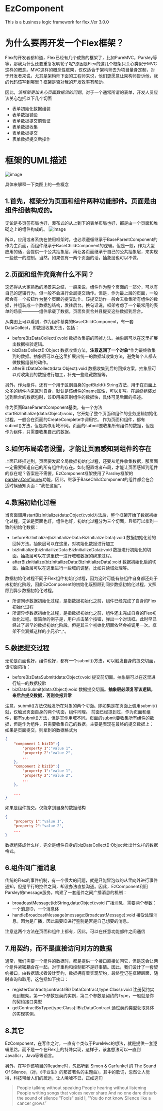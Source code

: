 # EzComponent
This is a business logic framework for flex.Ver 3.0.0

# 为什么要再开发一个Flex框架？
Flex的开发者都知道，Flex已经有几个成熟的框架了，比如PureMVC，Parsley等等，那我为什么还要重复发明轮子呢?原因是Flex的这几个框架只关心类似于MVC这样的概念。MVC这样的概念性框架，仅仅适合于架构师去为项目量身定制，对于开发者来说，尤其是架构师下面的工程师来说，他们更愿意让架构师告诉他，我的代码该写到哪里？框架是否对我的开发效率有帮助。

因此，*该框架更加关心页面数据流的问题*。对于一个通常所谓的表单，开发人员应该关心包括以下几个切面
- 表单初始化数据组装
- 表单数据铺设
- 表单数据提交前验证
- 表单数据收集
- 表单数据提交
- 表单数据提交后操作

# 框架的UML描述
![image](https://github.com/tony1016/EzComponent/raw/master/res/ClassDiagram.png)

具体来解释一下类图上的一些概念

## 1.首先，框架分为页面和组件两种功能部件。页面是由组件组装构成的。
无论是多页签布局也好，瀑布式的从上到下的表单布局也好，都是由一个页面和堆砌之上的组件构成的。
![image](https://github.com/tony1016/EzComponent/raw/master/res/LayoutExample.png)

所以，应用或者系统在使用框架时，也必须遵循继承于BaseParentComponent的作为主页面，而组件继承于BaseChildComponent的逻辑。但是一般，作为大型应用的话，会提供一个公共抽象层，再让各页面继承于自己的公共抽象层，来实现一些统一的控制。当然，如果仅有一两个页面的话，抽象层也可以不做。

## 2.页面和组件究竟有什么不同？
这还得从大家熟悉的场景来总结，一般来说，组件作为整个页面的一部分，可以有自己的逻辑行为，但一般不会进行全局提交动作。但是，作为最上层的页面，一般都会有一个按钮作为整个页面的提交动作。该提交动作一般会去收集所有组件的数据，并组装成一个数据包结构，发往后台。换句话说，框架考虑了一个最常用的表单的场景————组件承载了数据，页面负责合并且提交这些数据到后台。

从类图上可以看到，作为组件基类的BaseChildComponent，有一套DataCollect，即数据收集方法，包括：
- beforeBizDataCollect():void 数据收集前的回掉方法。抽象层可以在这里扩展出数据校验逻辑。
- bizDataCollect():Object 数据收集方法，**注意返回了一个对象***作为最终收集到的数据。抽象层可以在这里扩展出统一的数据域收集方法，避免每个人都去做数据组装的动作。
- afterBizDataCollect(data:Object):void 数据收集到后的回掉方案。抽象层可以对收集到的数据进行加工，补充一些隐藏数据等。

另外，作为组件，还有一个用于区别自身的getBizId():String方法，用于在页面上众多的组件内来区别自身，默认是该组件的name属性，可以复写。在最终组装发送到后台的数据包时，该ID用来区别组件的数据快，具体可见后面的描述。

作为页面BaseParentComponent基类，有一个方法 startBizInitialize(data:Object):void，它开始了整个页面和组件的业务逻辑初始化过程。一般会在页面的CreateComplete中调用它。
作为页面和组件，都有submit()方法，但是其作用域不同。页面的submit要收集所有组件的数据，但是作为组件，只需要收集自己的数据。

## 3.如何布局或者设置，才能让页面感知到组件的存在
上面已经描述到，页面要发起全局数据初始化过程，还要从组件收集数据，那页面一定需要知道自己的所有组件的存在。如何配置或者布局，才能让页面感知到组件的存在呢？答案是不需要。EzComponent框架使用了Parsley框架的<parsley:Configure/>功能，因此，继承于BaseChildComponent的组件都会在合适时候通知页面：“我在这里”。

## 4.数据初始化过程
当页面调用startBizInitialize(data:Object):void方法后，整个框架开始了数据初始化过程。无论是页面也好，组件也好，初始化过程分为三个切面，且都可以拿到一致的初始化数据：
- beforeBizInitialize(bizInitailizeData:BizInitializeData):void 数据初始化前的回掉方法。抽象层可以在这里，对初始化数据进行加工
- bizInitialize(bizInitailizeData:BizInitializeData):void 数据进行初始化的切面。抽象层可以在这里统一进行域和数据的绑定过程。
- afterBizInitialize(bizInitailizeData:BizInitializeData):void 数据初始化后的切面。抽象层可以在这里进行一些域的调整，比如只读域处理等。

数据初始化过程不同于Flex组件初始化过程，因为这时可能有些组件自身都还处于未初始化阶段，因此EzComponent的初始化既照顾到同步数据初始化过程，又照顾到异步数据初始化过程。
- 所谓同步数据初始化过程，是指数据初始化之前，组件已经完成了自身的Flex初始化过程
- 所谓异步数据初始化过程，是指数据初始化之前，组件还未完成自身的Flex初始化过程。很简单的例子是，用户点击某个按钮，弹出一个对话框。此时早已经过了最早的数据初始化阶段。但是其三个初始化切面依然会被调用一次。框架不会漏掉这样的小兄弟^_^。

## 5.数据提交过程
无论是页面也好，组件也好，都有一个submit()方法，可以触发自身的提交切面，该切面包括：
- beforeBizDataSubmit(data:Object):void 提交前切面。抽象层可以在这里进行统一的数据校验
- bizDataSubmit(data:Object):void 数据提交切面。**抽象层必须复写该逻辑，来后台提交数据，否则会报异常**

注意，submit()方法仅触发所在对象的两个切面。即如果是在页面上调用submit()就，仅触发页面自身的两个切面，组件同理。
前面已经提到过，作为页面和组件，都有submit()方法，但是其作用域不同。页面的submit要收集所有组件的数据，但是作为组件，只需要收集自己的数据。主要是表现在最终的提交数据上：
如果是页面提交，则拿到的数据格式为
```json
{
    "component 1 bizID":{
        "property 1":"value 1",
        "property 2":"value 2",
        ...
    },
    "component 2 bizID":{
        "property 1":"value 1",
        "property 2":"value 2",
        ...
    },

    ...
}
```

如果是组件提交，仅能拿到自身的数据结构
```json
{
    "property 1":"value 1",
    "property 2":"value 2",
    ...
}
```

数据组装成什么样，完全是组件自身的bizDataCollect():Object吐出什么样的数据格式。

## 6.组件间广播消息
传统的Flex的事件机制，有一个很大的问题，就是只能冒泡似的从里向外进行事件通知，但是平行的控件之间，却没办法直接沟通。因此，EzComponent利用Parsley的message服务，构建了一套组件之间广播消息的机制：
- broadcastMessage(id:String,data:Object):void 广播消息，需要两个参数：一个消息ID，一个消息体
- handleBroadcastMessage(message:BroadcastMessage):void 接受处理消息。因为是广播，因此需要ID进行鉴别是否是自己想要的消息。

注意这两个方法在页面和组件上都有，因此，可以在任意功能部件之间通信

## 7.用契约，而不是直接访问对方的数据
通常，我们需要一个组件的数据时，都是提供一个接口直接访问它，但是这会让两个组件紧密耦合在一起。对于重构和控制都不是好事情。因此，我们设计了一套契约接口。由数据请求者设计契约，数据拥有着实现契约，最终登记在框架层面，随时查询和取用，这包括如下接口：
- registerContract(contract:IBizDataContract,type:Class):void 注册契约实现到框架。第一个参数是契约实例，第二个参数是契约的Type，一般就是你的契约接口类型
- getContractByType(type:Class):IBizDataContract 通过契约类型获取具体的实现实例。

## 8.其它

EzComponent，在写作之时，一直有个类似于PureMvc的想法，就是提供一套逻辑思路，而不是一个在Flex上的特殊实现，这样子，该套想法可以一直到JavaScr，Java等等语言。

另外，在写作该项目的Readme时，忽然听到 Simon & Garfunkel 的 The Sound Of Silence，(对，《毕业生》的那首著名的主题曲)，其中的歌词，忽然让人觉得，科技带给人们的疏远，让人唏嘘不已，正如这句
> People talking without speaking
People hearing without listening
People writing songs that voices never share
And no one dare disturb the sound of silence
"Fools" said I, "You do not know
Silence like a cancer grows”